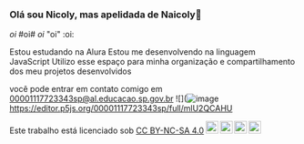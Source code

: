 ### Olá sou Nicoly, mas apelidada de Naicoly👋
_oi_ #oi# *oi* "oi" :oi:

Estou estudando na Alura
Estou me desenvolvendo na linguagem JavaScript
Utilizo esse espaço para minha organização e compartilhamento dos meu projetos desenvolvidos

você pode entrar em contato comigo em 00001117723343sp@al.educacao.sp.gov.br 
![](![image](https://github.com/Naicoly/Naicoly/assets/169302511/b8a457f3-8ddc-4101-b2c4-d4948408bbde) 
https://editor.p5js.org/00001117723343sp/full/mlU2QCAHU
  
<p xmlns:cc="http://creativecommons.org/ns#" >Este trabalho está licenciado sob <a href="https://creativecommons.org/licenses/by-nc-sa/4.0/?ref= selector-v1" target="_blank" rel="license noopener noreferrer" style="display:inline-block;">CC BY-NC-SA 4.0<img style="height:22px!important;margin-left:3px ;alinhamento vertical:fundo do texto;" src="https://mirrors.creativecommons.org/presskit/icons/cc.svg?ref=chooser-v1" alt=""><img style="height:22px!important;margin-left:3px;vertical -align:texto inferior;" src="https://mirrors.creativecommons.org/presskit/icons/by.svg?ref=chooser-v1" alt=""><img style="height:22px!important;margin-left:3px;vertical -align:texto inferior;" src="https://mirrors.creativecommons.org/presskit/icons/nc.svg?ref=chooser-v1" alt=""><img style="height:22px!important;margin-left:3px;vertical -align:texto inferior;" src="https://mirrors.creativecommons.org/presskit/icons/sa.svg?ref=chooser-v1" alt=""></a></p>
